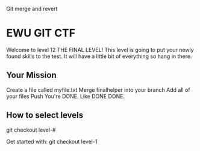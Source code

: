 Git merge and revert

# EWU GIT CTF

Welcome to level 12 THE FINAL LEVEL!
This level is going to put your newly found skills to the test.
It will have a little bit of everything so hang in there.


## Your Mission
	
Create a file called myfile.txt
Merge finalhelper into your branch
Add all of your files
Push
You're DONE. Like DONE DONE.
	
## How to select levels

git checkout level-#

Get started with: git checkout level-1
